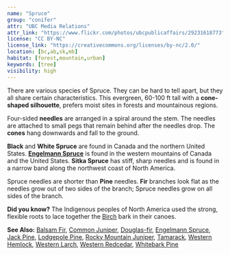 ```yaml
---
name: "Spruce"
group: "conifer"
attr: "UBC Media Relations"
attr_link: "https://www.flickr.com/photos/ubcpublicaffairs/29231618773"
license: "CC BY-NC"
license_link: "https://creativecommons.org/licenses/by-nc/2.0/"
location: [bc,ab,sk,mb]
habitat: [forest,mountain,urban]
keywords: [tree]
visibility: high
---
```

There are various species of Spruce. They can be hard to tell apart, but they all share certain characteristics. This evergreen, 60-100 ft tall with a **cone-shaped silhouette**, prefers moist sites in forests and mountainous regions.

Four-sided **needles** are arranged in a spiral around the stem. The needles are attached to small pegs that remain behind after the needles drop. The **cones** hang downwards and fall to the ground.

**Black** and **White Spruce** are found in Canada and the northern United States. **[Engelmann Spruce](/trees/engel/)** is found in the western mountains of Canada and the United States. **Sitka Spruce** has stiff, sharp needles and is found in a narrow band along the northwest coast of North America.

Spruce needles are shorter than **Pine** needles. **Fir** branches look flat as the needles grow out of two sides of the branch; Spruce needles grow on all sides of the branch.

**Did you know?** The Indigenous peoples of North America used the strong, flexible roots to lace together the [Birch](/trees/birch/) bark in their canoes.

<!-- generated, do not edit -->
**See Also:**
[Balsam Fir](/trees/balfir/),
[Common Juniper](/trees/comjun/),
[Douglas-fir](/trees/dougfir/),
[Engelmann Spruce](/trees/engel/),
[Jack Pine](/trees/jack/),
[Lodgepole Pine](/trees/lodge/),
[Rocky Mountain Juniper](/trees/rockyjun/),
[Tamarack](/trees/tam/),
[Western Hemlock](/trees/westhem/),
[Western Larch](/trees/westlar/),
[Western Redcedar](/trees/westred/),
[Whitebark Pine](/trees/whbark/)
